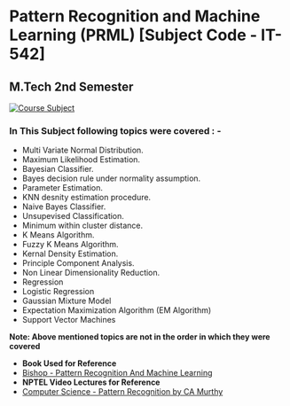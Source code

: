 # Pattern Recognition and Machine Learning (PRML) [Subject Code - IT-542] 
## M.Tech 2nd Semester

[![Course Subject](https://img.shields.io/badge/Completed-yes-green.svg?style=flat&logo=appveyor)](https://github.com/mayank1101/Pattern-Recognition-and-Machine-Learning-PRML-/actions?query=workflow%3ACI)

### In This Subject following topics were covered : -
* Multi Variate Normal Distribution.
* Maximum Likelihood Estimation.
* Bayesian Classifier.
* Bayes decision rule under normality assumption.
* Parameter Estimation.
* KNN desnity estimation procedure.
* Naive Bayes Classifier.
* Unsupevised Classification.
 * Minimum within cluster distance.
 * K Means Algorithm.
* Fuzzy K Means Algorithm.
* Kernal Density Estimation.
* Principle Component Analysis.
* Non Linear Dimensionality Reduction.
* Regression
* Logistic Regression
* Gaussian Mixture Model
* Expectation Maximization Algorithm (EM Algorithm)
* Support Vector Machines

**Note: Above mentioned topics are not in the order in which they were covered**

* **Book Used for Reference**
* [Bishop - Pattern Recognition And Machine Learning](https://github.com/mayank1101/Pattern-Recognition-and-Machine-Learning-PRML-/tree/master/class)
* **NPTEL Video Lectures for Reference**
* [Computer Science - Pattern Recognition by CA Murthy](https://www.youtube.com/watch?v=mfePdDh9t6Q&list=PLbMVogVj5nJQJMLb2CYw9rry0d5s0TQRp)
